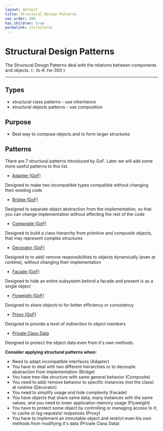 ```yaml
---
layout: default
title: Structural Design Patterns
nav_order: 200
has_children: true
permalink: /structural
---
```


# Structural Design Patterns

The Structural Design Patterns deal with the relations between components and objects. 
{: .fs-6 .fw-300 }

---

## Types
* structural class patterns - use inheritance
* structural objects patterns - use composition

## Purpose
* Best way to compose objects and to form larger structures

## Patterns
There are 7 structural patterns introduced by GoF. 
Later we will add some more useful patterns to this list.

* [Adapter (GoF)](/design-patterns/structural/adapter)

Designed to make two incompatible types compatible without changing their existing code

* [Bridge (GoF)](/design-patterns/structural/bridge)

Designed to separate object abstraction from the implementation, so that you can change implementation without affecting the rest of the code

* [Composite (GoF)](/design-patterns/structural/composite)

Designed to build a class hierarchy from primitive and composite objects, that may represent complex structures

* [Decorator (GoF)](/design-patterns/structural/decorator)

Designed to to add/ remove responsibilities to objects dynamically (even at runtime), without changing their implementation

* [Facade (GoF)](/design-patterns/structural/facade)

Designed to hide an entire subsystem behind a facade and present is as a single object

* [Flyweight (GoF)](/design-patterns/structural/flyweight)

Designed to share objects to for better efficiency or consistency

* [Proxy (GoF)](/design-patterns/structural/proxy)

Designed to provide a level of indirection to object members

* [Private Class Data](/design-patterns/structural/private-class-data)

Designed to protect the object data even from it's own methods.

**Consider applying structural patterns when:**
- Need to adapt incompatible interfaces (Adapter)
- You have to deal with two different hierarchies or to decouple abstraction from implementation (Bridge)
- You have tree-like structure with same general behavior (Composite)
- You need to add/ remove behavior to specific instances (not the class) at runtime (Decorator)
- You need to simplify usage and hide complexity (Facade)
- You have objects that share same data, many instances with the same values, and you need to lower application memory usage (Flyweight)
- You have to protect some object by controlling or managing access to it; to cache or log requests/ responses (Proxy)
- You have to implement an immutable object and restrict even his own methods from modifying it's data (Private Class Data)